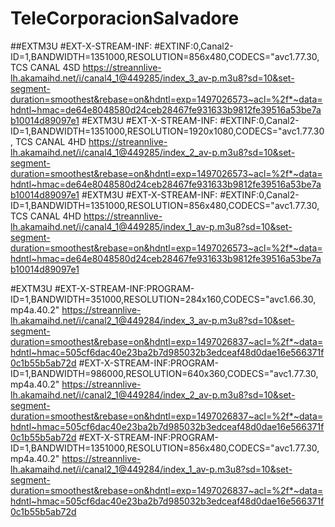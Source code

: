 # TeleCorporacionSalvadore
##EXTM3U
#EXT-X-STREAM-INF:
#EXTINF:0,Canal2-ID=1,BANDWIDTH=1351000,RESOLUTION=856x480,CODECS="avc1.77.30, TCS CANAL 4SD
https://streannlive-lh.akamaihd.net/i/canal4_1@449285/index_3_av-p.m3u8?sd=10&set-segment-duration=smoothest&rebase=on&hdntl=exp=1497026573~acl=%2f*~data=hdntl~hmac=de64e8048580d24ceb28467fe931633b9812fe39516a53be7ab10014d89097e1
#EXTM3U
#EXT-X-STREAM-INF:
#EXTINF:0,Canal2-ID=1,BANDWIDTH=1351000,RESOLUTION=1920x1080,CODECS="avc1.77.30, TCS CANAL 4HD
https://streannlive-lh.akamaihd.net/i/canal4_1@449285/index_2_av-p.m3u8?sd=10&set-segment-duration=smoothest&rebase=on&hdntl=exp=1497026573~acl=%2f*~data=hdntl~hmac=de64e8048580d24ceb28467fe931633b9812fe39516a53be7ab10014d89097e1
#EXTM3U
#EXT-X-STREAM-INF:
#EXTINF:0,Canal2-ID=1,BANDWIDTH=1351000,RESOLUTION=856x480,CODECS="avc1.77.30, TCS CANAL 4HD
https://streannlive-lh.akamaihd.net/i/canal4_1@449285/index_1_av-p.m3u8?sd=10&set-segment-duration=smoothest&rebase=on&hdntl=exp=1497026573~acl=%2f*~data=hdntl~hmac=de64e8048580d24ceb28467fe931633b9812fe39516a53be7ab10014d89097e1



#EXTM3U
#EXT-X-STREAM-INF:PROGRAM-ID=1,BANDWIDTH=351000,RESOLUTION=284x160,CODECS="avc1.66.30, mp4a.40.2"
https://streannlive-lh.akamaihd.net/i/canal2_1@449284/index_3_av-p.m3u8?sd=10&set-segment-duration=smoothest&rebase=on&hdntl=exp=1497026837~acl=%2f*~data=hdntl~hmac=505cf6dac40e23ba2b7d985032b3edceaf48d0dae16e566371f0c1b55b5ab72d
#EXT-X-STREAM-INF:PROGRAM-ID=1,BANDWIDTH=986000,RESOLUTION=640x360,CODECS="avc1.77.30, mp4a.40.2"
https://streannlive-lh.akamaihd.net/i/canal2_1@449284/index_2_av-p.m3u8?sd=10&set-segment-duration=smoothest&rebase=on&hdntl=exp=1497026837~acl=%2f*~data=hdntl~hmac=505cf6dac40e23ba2b7d985032b3edceaf48d0dae16e566371f0c1b55b5ab72d
#EXT-X-STREAM-INF:PROGRAM-ID=1,BANDWIDTH=1351000,RESOLUTION=856x480,CODECS="avc1.77.30, mp4a.40.2"
https://streannlive-lh.akamaihd.net/i/canal2_1@449284/index_1_av-p.m3u8?sd=10&set-segment-duration=smoothest&rebase=on&hdntl=exp=1497026837~acl=%2f*~data=hdntl~hmac=505cf6dac40e23ba2b7d985032b3edceaf48d0dae16e566371f0c1b55b5ab72d


